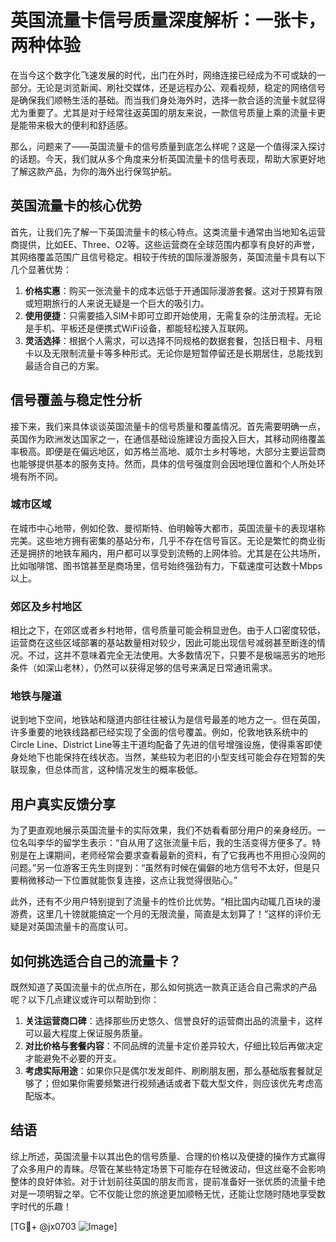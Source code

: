 # 英国流量卡信号质量深度解析：一张卡，两种体验

在当今这个数字化飞速发展的时代，出门在外时，网络连接已经成为不可或缺的一部分。无论是浏览新闻、刷社交媒体，还是远程办公、观看视频，稳定的网络信号是确保我们顺畅生活的基础。而当我们身处海外时，选择一款合适的流量卡就显得尤为重要了。尤其是对于经常往返英国的朋友来说，一款信号质量上乘的流量卡更是能带来极大的便利和舒适感。

那么，问题来了——英国流量卡的信号质量到底怎么样呢？这是一个值得深入探讨的话题。今天，我们就从多个角度来分析英国流量卡的信号表现，帮助大家更好地了解这款产品，为你的海外出行保驾护航。

## 英国流量卡的核心优势

首先，让我们先了解一下英国流量卡的核心特点。这类流量卡通常由当地知名运营商提供，比如EE、Three、O2等。这些运营商在全球范围内都享有良好的声誉，其网络覆盖范围广且信号稳定。相较于传统的国际漫游服务，英国流量卡具有以下几个显著优势：

1. **价格实惠**：购买一张流量卡的成本远低于开通国际漫游套餐。这对于预算有限或短期旅行的人来说无疑是一个巨大的吸引力。
2. **使用便捷**：只需要插入SIM卡即可立即开始使用，无需复杂的注册流程。无论是手机、平板还是便携式WiFi设备，都能轻松接入互联网。
3. **灵活选择**：根据个人需求，可以选择不同规格的数据套餐，包括日租卡、月租卡以及无限制流量卡等多种形式。无论你是短暂停留还是长期居住，总能找到最适合自己的方案。

## 信号覆盖与稳定性分析

接下来，我们来具体谈谈英国流量卡的信号质量和覆盖情况。首先需要明确一点，英国作为欧洲发达国家之一，在通信基础设施建设方面投入巨大，其移动网络覆盖率极高。即便是在偏远地区，如苏格兰高地、威尔士乡村等地，大部分主要运营商也能够提供基本的服务支持。然而，具体的信号强度则会因地理位置和个人所处环境有所不同。

### 城市区域

在城市中心地带，例如伦敦、曼彻斯特、伯明翰等大都市，英国流量卡的表现堪称完美。这些地方拥有密集的基站分布，几乎不存在信号盲区。无论是繁忙的商业街还是拥挤的地铁车厢内，用户都可以享受到流畅的上网体验。尤其是在公共场所，比如咖啡馆、图书馆甚至是商场里，信号始终强劲有力，下载速度可达数十Mbps以上。

### 郊区及乡村地区

相比之下，在郊区或者乡村地带，信号质量可能会稍显逊色。由于人口密度较低，运营商在这些区域部署的基站数量相对较少，因此可能出现信号减弱甚至断连的情况。不过，这并不意味着完全无法使用。大多数情况下，只要不是极端恶劣的地形条件（如深山老林），仍然可以获得足够的信号来满足日常通讯需求。

### 地铁与隧道

说到地下空间，地铁站和隧道内部往往被认为是信号最差的地方之一。但在英国，许多重要的地铁线路都已经实现了全面的信号覆盖。例如，伦敦地铁系统中的Circle Line、District Line等主干道均配备了先进的信号增强设施，使得乘客即使身处地下也能保持在线状态。当然，某些较为老旧的小型支线可能会存在短暂的失联现象，但总体而言，这种情况发生的概率极低。

## 用户真实反馈分享

为了更直观地展示英国流量卡的实际效果，我们不妨看看部分用户的亲身经历。一位名叫李华的留学生表示：“自从用了这张流量卡后，我的生活变得方便多了。特别是在上课期间，老师经常会要求查看最新的资料，有了它我再也不用担心没网的问题。”另一位游客王先生则提到：“虽然有时候在偏僻的地方信号不太好，但是只要稍微移动一下位置就能恢复连接，这点让我觉得很贴心。”

此外，还有不少用户特别提到了流量卡的性价比优势。“相比国内动辄几百块的漫游费，这里几十镑就能搞定一个月的无限流量，简直是太划算了！”这样的评价无疑是对英国流量卡的高度认可。

## 如何挑选适合自己的流量卡？

既然知道了英国流量卡的优点所在，那么如何挑选一款真正适合自己需求的产品呢？以下几点建议或许可以帮助到你：

1. **关注运营商口碑**：选择那些历史悠久、信誉良好的运营商出品的流量卡，这样可以最大程度上保证服务质量。
2. **对比价格与套餐内容**：不同品牌的流量卡定价差异较大，仔细比较后再做决定才能避免不必要的开支。
3. **考虑实际用途**：如果你只是偶尔发发邮件、刷刷朋友圈，那么基础版套餐就足够了；但如果你需要频繁进行视频通话或者下载大型文件，则应该优先考虑高配版本。

## 结语

综上所述，英国流量卡以其出色的信号质量、合理的价格以及便捷的操作方式赢得了众多用户的青睐。尽管在某些特定场景下可能存在轻微波动，但这丝毫不会影响整体的良好体验。对于计划前往英国的朋友而言，提前准备好一张优质的流量卡绝对是一项明智之举。它不仅能让您的旅途更加顺畅无忧，还能让您随时随地享受数字时代的乐趣！

[TG💪+ @jx0703 ![Image](https://github.com/user-attachments/assets/dbca1d08-cadb-493c-b0ec-ad6f7a83f270)]